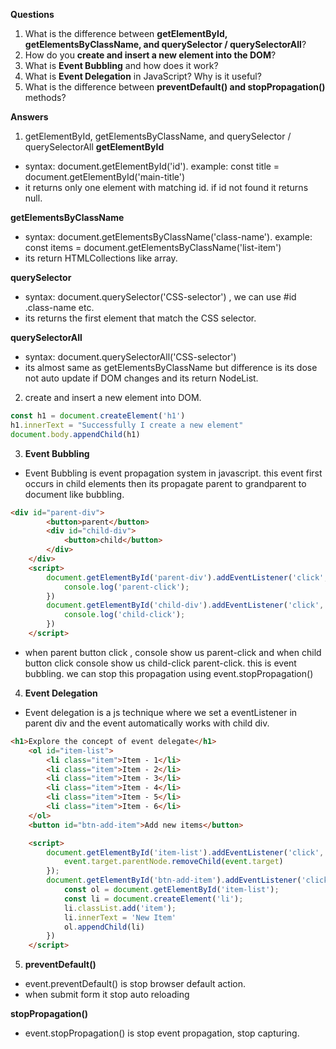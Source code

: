 **Questions**
1. What is the difference between **getElementById, getElementsByClassName, and querySelector / querySelectorAll**?
2. How do you **create and insert a new element into the DOM**?
3. What is **Event Bubbling** and how does it work?
4. What is **Event Delegation** in JavaScript? Why is it useful?
5. What is the difference between **preventDefault() and stopPropagation()** methods?


**Answers**
1. getElementById, getElementsByClassName, and querySelector / querySelectorAll
**getElementById**
- syntax: document.getElementById('id'). example: const title = document.getElementById('main-title')
- it returns only one element with matching id. if id not found it returns null.

**getElementsByClassName**
- syntax: document.getElementsByClassName('class-name'). example: const items = document.getElementsByClassName('list-item')
- its return HTMLCollections like array.

**querySelector**
- syntax: document.querySelector('CSS-selector') , we can use #id .class-name etc.
- its returns the first element that match the CSS selector.

**querySelectorAll**
- syntax: document.querySelectorAll('CSS-selector')
- its almost same as getElementsByClassName but difference is its dose not auto update if DOM changes and its return  NodeList.


2. create and insert a new element into DOM.
```js
const h1 = document.createElement('h1')
h1.innerText = "Successfully I create a new element"
document.body.appendChild(h1)
```

3. **Event Bubbling**
- Event Bubbling is event propagation system in javascript. this event first occurs in child elements then its propagate parent to grandparent to document like bubbling. 
```html
<div id="parent-div">
        <button>parent</button>
        <div id="child-div">
            <button>child</button>
        </div>
    </div>
    <script>
        document.getElementById('parent-div').addEventListener('click', function(){
            console.log('parent-click');
        })
        document.getElementById('child-div').addEventListener('click', function(){
            console.log('child-click');
        })
    </script>
```
- when parent button click , console show us parent-click and when child button click console show us child-click parent-click. this is event bubbling. we can stop this propagation using event.stopPropagation()



4. **Event Delegation**
- Event delegation is a js technique where we set a eventListener in parent div and the event automatically works with child div.
```html
<h1>Explore the concept of event delegate</h1>
    <ol id="item-list">
        <li class="item">Item - 1</li>
        <li class="item">Item - 2</li>
        <li class="item">Item - 3</li>
        <li class="item">Item - 4</li>
        <li class="item">Item - 5</li>
        <li class="item">Item - 6</li>
    </ol>
    <button id="btn-add-item">Add new items</button>

    <script>
        document.getElementById('item-list').addEventListener('click', function (event) {
            event.target.parentNode.removeChild(event.target)
        });
        document.getElementById('btn-add-item').addEventListener('click', function(){
            const ol = document.getElementById('item-list');
            const li = document.createElement('li');
            li.classList.add('item');
            li.innerText = 'New Item'
            ol.appendChild(li)
        })
    </script>
```

5. **preventDefault()**
- event.preventDefault() is stop browser default action.
- when submit form it stop auto reloading

 **stopPropagation()**
- event.stopPropagation() is stop event propagation, stop capturing.
